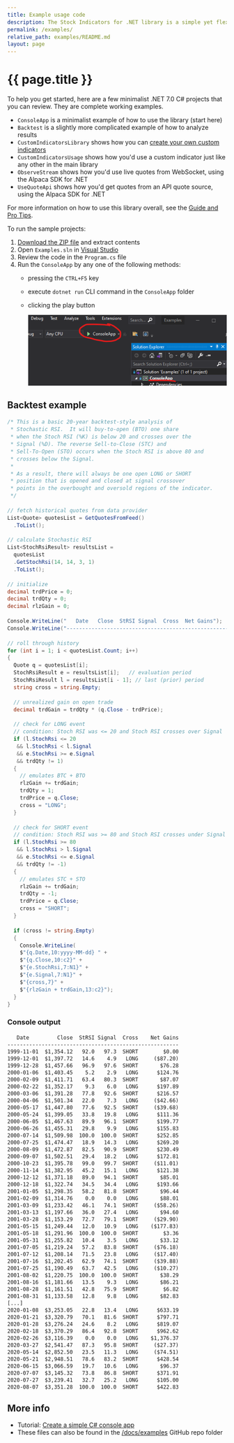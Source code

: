 ```yaml
---
title: Example usage code
description: The Stock Indicators for .NET library is a simple yet flexible tool to help you build your financial market systems.  Here's a few complete working examples that you can download and try yourself.
permalink: /examples/
relative_path: examples/README.md
layout: page
---
```


# {{ page.title }}

To help you get started, here are a few minimalist .NET 7.0 C# projects that you can review.  They are complete working examples.

- `ConsoleApp` is a minimalist example of how to use the library (start here)
- `Backtest` is a slightly more complicated example of how to analyze results
- `CustomIndicatorsLibrary` shows how you can [create your own custom indicators]({{site.baseurl}}/custom-indicators/#content)
- `CustomIndicatorsUsage` shows how you'd use a custom indicator just like any other in the main library
- `ObserveStream` shows how you'd use live quotes from WebSocket, using the Alpaca SDK for .NET
- `UseQuoteApi` shows how you'd get quotes from an API quote source, using the Alpaca SDK for .NET

For more information on how to use this library overall, see the [Guide and Pro Tips]({{site.baseurl}}/guide/#content).

To run the sample projects:

1. [Download the ZIP file](Skender.Stock.Indicators-Examples.zip) and extract contents
2. Open `Examples.sln` in [Visual Studio](https://visualstudio.microsoft.com)
3. Review the code in the `Program.cs` file
4. Run the `ConsoleApp` by any one of the following methods:
   - pressing the `CTRL+F5` key
   - execute `dotnet run` CLI command in the `ConsoleApp` folder
   - clicking the play button

     ![how to execute the code](run.png)

## Backtest example

``` csharp
/* This is a basic 20-year backtest-style analysis of
 * Stochastic RSI.  It will buy-to-open (BTO) one share
 * when the Stoch RSI (%K) is below 20 and crosses over the
 * Signal (%D). The reverse Sell-to-Close (STC) and
 * Sell-To-Open (STO) occurs when the Stoch RSI is above 80 and
 * crosses below the Signal.
 *
 * As a result, there will always be one open LONG or SHORT
 * position that is opened and closed at signal crossover
 * points in the overbought and oversold regions of the indicator.
 */

// fetch historical quotes from data provider
List<Quote> quotesList = GetQuotesFromFeed()
  .ToList();

// calculate Stochastic RSI
List<StochRsiResult> resultsList =
  quotesList
  .GetStochRsi(14, 14, 3, 1)
  .ToList();

// initialize
decimal trdPrice = 0;
decimal trdQty = 0;
decimal rlzGain = 0;

Console.WriteLine("   Date   Close  StRSI Signal  Cross  Net Gains");
Console.WriteLine("-------------------------------------------------------");

// roll through history
for (int i = 1; i < quotesList.Count; i++)
{
  Quote q = quotesList[i];
  StochRsiResult e = resultsList[i];   // evaluation period
  StochRsiResult l = resultsList[i - 1]; // last (prior) period
  string cross = string.Empty;

  // unrealized gain on open trade
  decimal trdGain = trdQty * (q.Close - trdPrice);

  // check for LONG event
  // condition: Stoch RSI was <= 20 and Stoch RSI crosses over Signal
  if (l.StochRsi <= 20
   && l.StochRsi < l.Signal
   && e.StochRsi >= e.Signal
   && trdQty != 1)
  {
    // emulates BTC + BTO
    rlzGain += trdGain;
    trdQty = 1;
    trdPrice = q.Close;
    cross = "LONG";
  }

  // check for SHORT event
  // condition: Stoch RSI was >= 80 and Stoch RSI crosses under Signal
  if (l.StochRsi >= 80
   && l.StochRsi > l.Signal
   && e.StochRsi <= e.Signal
   && trdQty != -1)
  {
    // emulates STC + STO
    rlzGain += trdGain;
    trdQty = -1;
    trdPrice = q.Close;
    cross = "SHORT";
  }

  if (cross != string.Empty)
  {
    Console.WriteLine(
    $"{q.Date,10:yyyy-MM-dd} " +
    $"{q.Close,10:c2}" +
    $"{e.StochRsi,7:N1}" +
    $"{e.Signal,7:N1}" +
    $"{cross,7}" +
    $"{rlzGain + trdGain,13:c2}");
  }
}
```

### Console output

```console
   Date         Close  StRSI Signal  Cross    Net Gains
-------------------------------------------------------
1999-11-01  $1,354.12   92.0   97.3  SHORT        $0.00
1999-12-01  $1,397.72   14.6    4.9   LONG     ($87.20)
1999-12-28  $1,457.66   96.9   97.6  SHORT       $76.28
2000-01-06  $1,403.45    5.2    2.9   LONG      $124.76
2000-02-09  $1,411.71   63.4   80.3  SHORT       $87.07
2000-02-22  $1,352.17    9.3    6.0   LONG      $197.89
2000-03-06  $1,391.28   77.8   92.6  SHORT      $216.57
2000-04-06  $1,501.34   22.0    7.3   LONG     ($42.66)
2000-05-17  $1,447.80   77.6   92.5  SHORT     ($39.68)
2000-05-24  $1,399.05   33.8   19.8   LONG      $111.36
2000-06-05  $1,467.63   89.9   96.1  SHORT      $199.77
2000-06-26  $1,455.31   29.8    9.9   LONG      $155.83
2000-07-14  $1,509.98  100.0  100.0  SHORT      $252.85
2000-07-25  $1,474.47   18.9   14.3   LONG      $269.20
2000-08-09  $1,472.87   82.5   90.9  SHORT      $230.49
2000-09-07  $1,502.51   29.4   18.2   LONG      $172.81
2000-10-23  $1,395.78   99.0   99.7  SHORT     ($11.01)
2000-11-14  $1,382.95   45.2   15.1   LONG      $121.38
2000-12-12  $1,371.18   89.0   94.1  SHORT       $85.01
2000-12-18  $1,322.74   34.5   34.4   LONG      $193.66
2001-01-05  $1,298.35   58.2   81.8  SHORT       $96.44
2001-02-09  $1,314.76    0.0    0.0   LONG       $88.01
2001-03-09  $1,233.42   46.1   74.1  SHORT     ($58.26)
2001-03-13  $1,197.66   36.0   27.4   LONG       $94.60
2001-03-28  $1,153.29   72.7   79.1  SHORT     ($29.90)
2001-05-15  $1,249.44   12.0   10.9   LONG    ($177.83)
2001-05-18  $1,291.96  100.0  100.0  SHORT        $3.36
2001-05-31  $1,255.82   10.4    3.5   LONG       $33.12
2001-07-05  $1,219.24   57.2   83.8  SHORT     ($76.18)
2001-07-12  $1,208.14   71.5   23.8   LONG     ($17.40)
2001-07-16  $1,202.45   62.9   74.1  SHORT     ($39.88)
2001-07-25  $1,190.49   63.7   42.5   LONG     ($10.27)
2001-08-02  $1,220.75  100.0  100.0  SHORT       $38.29
2001-08-16  $1,181.66   13.5    9.3   LONG       $86.21
2001-08-28  $1,161.51   42.8   75.9  SHORT        $6.82
2001-08-31  $1,133.58   12.8    9.8   LONG       $82.83
[...]
2020-01-08  $3,253.05   22.8   13.4   LONG      $633.19
2020-01-21  $3,320.79   70.1   81.6  SHORT      $797.71
2020-01-28  $3,276.24   24.6    8.2   LONG      $819.07
2020-02-18  $3,370.29   86.4   92.8  SHORT      $962.62
2020-02-26  $3,116.39    0.0    0.0   LONG    $1,376.37
2020-03-27  $2,541.47   87.3   95.8  SHORT     ($27.37)
2020-05-14  $2,852.50   23.5   11.3   LONG     ($74.51)
2020-05-21  $2,948.51   78.6   83.2  SHORT      $428.54
2020-06-15  $3,066.59   19.7   10.6   LONG       $96.37
2020-07-07  $3,145.32   73.8   86.8  SHORT      $371.91
2020-07-27  $3,239.41   32.7   25.2   LONG      $105.00
2020-08-07  $3,351.28  100.0  100.0  SHORT      $422.83
```

## More info

- Tutorial: [Create a simple C# console app](https://docs.microsoft.com/en-us/visualstudio/get-started/csharp/tutorial-console)
- These files can also be found in the [/docs/examples]({{site.github.repository_url}}/tree/main/docs/examples) GitHub repo folder
